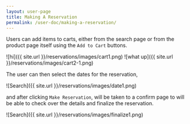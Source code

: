 ```yaml
---
layout: user-page
title: Making A Reservation
permalink: /user-doc/making-a-reservation/
---
```


Users can add items to carts, either from the search page or from the product page itself using the `Add to Cart` buttons.

![hi]({{ site.url }}/reservations/images/cart1.png)
![what up]({{ site.url }}/reservations/images/cart2-1.png)

The user can then select the dates for the reservation,

![Search]({{ site.url }}/reservations/images/date1.png)

and after clicking `Make Reservation`, will be taken to a confirm page to will be able to check over the details and finalize the reservation.

![Search]({{ site.url }}/reservations/images/finalize1.png)
